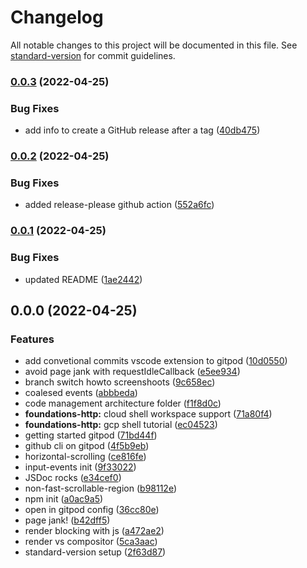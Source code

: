 # Changelog

All notable changes to this project will be documented in this file. See [standard-version](https://github.com/conventional-changelog/standard-version) for commit guidelines.

### [0.0.3](https://github.com/ITSRizzoli/2021-23.SA.UFS07/compare/v0.0.2...v0.0.3) (2022-04-25)


### Bug Fixes

* add info to create a GitHub release after a tag ([40db475](https://github.com/ITSRizzoli/2021-23.SA.UFS07/commit/40db475bfd10794d99e0de050e888df3dc4dca47))

### [0.0.2](https://github.com/ITSRizzoli/2021-23.SA.UFS07/compare/v0.0.1...v0.0.2) (2022-04-25)


### Bug Fixes

* added release-please github action ([552a6fc](https://github.com/ITSRizzoli/2021-23.SA.UFS07/commit/552a6fc656700ecc0f60552e4cd4600fcd0162a8))

### [0.0.1](https://github.com/ITSRizzoli/2021-23.SA.UFS07/compare/v0.0.0...v0.0.1) (2022-04-25)


### Bug Fixes

* updated README ([1ae2442](https://github.com/ITSRizzoli/2021-23.SA.UFS07/commit/1ae2442971433413ac28efb3ce3d53f902ba460a))

## 0.0.0 (2022-04-25)


### Features

* add convetional commits vscode extension to gitpod ([10d0550](https://github.com/ITSRizzoli/2021-23.SA.UFS07/commit/10d055055aa180fd43caad47b4f64372a4f88cf2))
* avoid page jank with requestIdleCallback ([e5ee934](https://github.com/ITSRizzoli/2021-23.SA.UFS07/commit/e5ee934da3c4564d39289344aa6b0d93d7488976))
* branch switch howto screenshoots ([9c658ec](https://github.com/ITSRizzoli/2021-23.SA.UFS07/commit/9c658ec4873768ff090caed0fc73917c024330f6))
* coalesed events ([abbbeda](https://github.com/ITSRizzoli/2021-23.SA.UFS07/commit/abbbeda4ee76044eef9e39beaff3f30a68f6add0))
* code management architecture folder ([f1f8d0c](https://github.com/ITSRizzoli/2021-23.SA.UFS07/commit/f1f8d0cdcd409497c0be4502ae6bf58439302f31))
* **foundations-http:** cloud shell workspace support ([71a80f4](https://github.com/ITSRizzoli/2021-23.SA.UFS07/commit/71a80f417da4c8c53f155ce6e3e9e9ac95b20b23))
* **foundations-http:** gcp shell tutorial ([ec04523](https://github.com/ITSRizzoli/2021-23.SA.UFS07/commit/ec04523affc7df1e369d9206bb4825d2ec4fbb63))
* getting started gitpod ([71bd44f](https://github.com/ITSRizzoli/2021-23.SA.UFS07/commit/71bd44f92b37ba80afd8facfd97032afb9b1fef3))
* github cli on gitpod ([4f5b9eb](https://github.com/ITSRizzoli/2021-23.SA.UFS07/commit/4f5b9ebc29be1b7e758eeedb50e28346c59a66ce))
* horizontal-scrolling ([ce816fe](https://github.com/ITSRizzoli/2021-23.SA.UFS07/commit/ce816fe6203461636339be9fce70156a38f8a395))
* input-events init ([9f33022](https://github.com/ITSRizzoli/2021-23.SA.UFS07/commit/9f330226433cb1c8d610a550a31b3fb316b20ab6))
* JSDoc rocks ([e34cef0](https://github.com/ITSRizzoli/2021-23.SA.UFS07/commit/e34cef0defc0bd61f17de60c5e30ba2bc357e27e))
* non-fast-scrollable-region ([b98112e](https://github.com/ITSRizzoli/2021-23.SA.UFS07/commit/b98112efcf762452140269fe8841e2e88e3d0cff))
* npm init ([a0ac9a5](https://github.com/ITSRizzoli/2021-23.SA.UFS07/commit/a0ac9a5ef38719c3c2c3e0fcf3fdc3a403e75306))
* open in gitpod config ([36cc80e](https://github.com/ITSRizzoli/2021-23.SA.UFS07/commit/36cc80ea3436baea5ce991544dcd91e41df59a6b))
* page jank! ([b42dff5](https://github.com/ITSRizzoli/2021-23.SA.UFS07/commit/b42dff53eee8bfb84d6ac7fc93c931c7c3b4b463))
* render blocking with js ([a472ae2](https://github.com/ITSRizzoli/2021-23.SA.UFS07/commit/a472ae20ccc82183480ef21f7c514f97ac20d89d))
* render vs compositor ([5ca3aac](https://github.com/ITSRizzoli/2021-23.SA.UFS07/commit/5ca3aac2164169933efce27f65ccf79acab9a37c))
* standard-version setup ([2f63d87](https://github.com/ITSRizzoli/2021-23.SA.UFS07/commit/2f63d87accba0c47c2129cc6a296651a4647b2f0))
